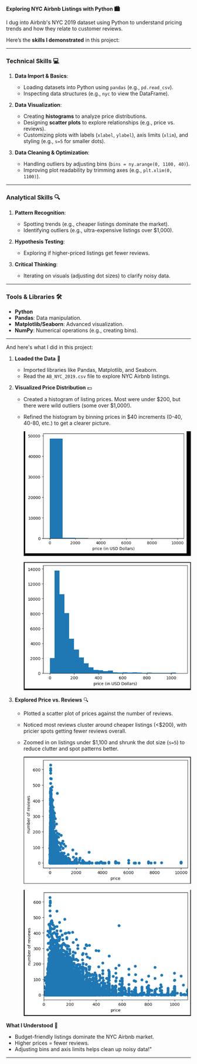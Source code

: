 **Exploring NYC Airbnb Listings with Python 🏙️**  

I dug into Airbnb's NYC 2019 dataset using Python to understand pricing trends and how they relate to customer reviews.

Here’s the **skills I demonstrated** in this project:  

---

### **Technical Skills** 💻  
1. **Data Import & Basics**:  
   - Loading datasets into Python using `pandas` (e.g., `pd.read_csv`).  
   - Inspecting data structures (e.g., `nyc` to view the DataFrame).  

2. **Data Visualization**:  
   - Creating **histograms** to analyze price distributions.  
   - Designing **scatter plots** to explore relationships (e.g., price vs. reviews).  
   - Customizing plots with labels (`xlabel`, `ylabel`), axis limits (`xlim`), and styling (e.g., `s=5` for smaller dots).  

3. **Data Cleaning & Optimization**:  
   - Handling outliers by adjusting bins (`bins = ny.arange(0, 1100, 40)`).  
   - Improving plot readability by trimming axes (e.g., `plt.xlim(0, 1100)`).  

---

### **Analytical Skills** 🔍  
1. **Pattern Recognition**:  
   - Spotting trends (e.g., cheaper listings dominate the market).  
   - Identifying outliers (e.g., ultra-expensive listings over $1,000).  

2. **Hypothesis Testing**:  
   - Exploring if higher-priced listings get fewer reviews.  

3. **Critical Thinking**:  
   - Iterating on visuals (adjusting dot sizes) to clarify noisy data.  

---

### **Tools & Libraries** 🛠️  
- **Python**  
- **Pandas**: Data manipulation.  
- **Matplotlib/Seaborn**: Advanced visualization.  
- **NumPy**: Numerical operations (e.g., creating bins).  

---

And here's what I did in this project:
 
1. **Loaded the Data** 📂  
   - Imported libraries like Pandas, Matplotlib, and Seaborn.  
   - Read the `AB_NYC_2019.csv` file to explore NYC Airbnb listings.  

2. **Visualized Price Distribution** 💵  
   - Created a histogram of listing prices. Most were under $200, but there were wild outliers (some over $1,000!).  
   - Refined the histogram by binning prices in $40 increments (0-40, 40-80, etc.) to get a clearer picture.
  
     ![](https://github.com/mona-baharlou/Python-NYC-Airbnb-listings/blob/main/nyc1.PNG)
  
     
     ![](https://github.com/mona-baharlou/Python-NYC-Airbnb-listings/blob/main/nyc2.PNG)



3. **Explored Price vs. Reviews** 🔍  
   - Plotted a scatter plot of prices against the number of reviews.  
   - Noticed most reviews cluster around cheaper listings (<$200), with pricier spots getting fewer reviews overall.  
   - Zoomed in on listings under $1,100 and shrunk the dot size (`s=5`) to reduce clutter and spot patterns better.
  
       ![](https://github.com/mona-baharlou/Python-NYC-Airbnb-listings/blob/main/nyc3.PNG)
    
       ![](https://github.com/mona-baharlou/Python-NYC-Airbnb-listings/blob/main/nyc4.PNG)



**What I Understood** 🎯  
- Budget-friendly listings dominate the NYC Airbnb market.  
- Higher prices = fewer reviews.  
- Adjusting bins and axis limits helps clean up noisy data!"  
---  
